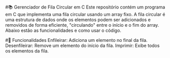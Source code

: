 
#📚 Gerenciador de Fila Circular em C
Este repositório contém um programa em C que implementa uma fila circular usando um array fixo. A fila circular é uma estrutura de dados onde os elementos podem ser adicionados e removidos de forma eficiente, "circulando" entre o início e o fim do array. Abaixo estão as funcionalidades e como usar o código.

#🚀 Funcionalidades
Enfileirar: Adiciona um elemento no final da fila.
Desenfileirar: Remove um elemento do início da fila.
Imprimir: Exibe todos os elementos da fila.
